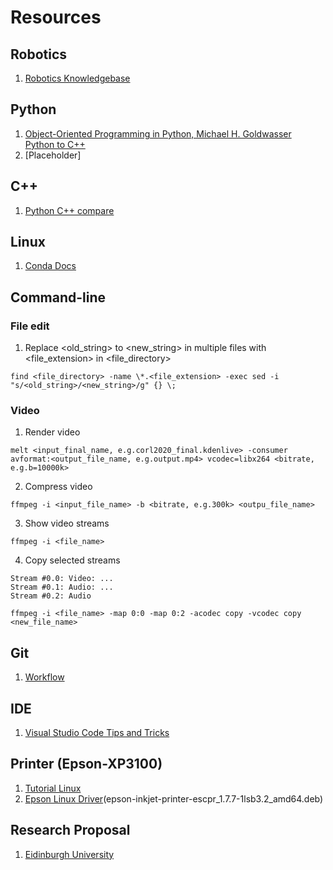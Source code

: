# Resources

## Robotics
1. [Robotics Knowledgebase](https://roboticsknowledgebase.com/)

## Python
1. [Object-Oriented Programming in Python, Michael H. Goldwasser](https://cs.slu.edu/~goldwasser/oopp/download/oopp.pdf)  
   [Python to C++](https://cs.slu.edu/~chambers/spring19/datastructures/python2cpp.pdf)
2. [Placeholder]

## C++
1. [Python C++ compare](https://realpython.com/python-vs-cpp/)

## Linux
1. [Conda Docs](https://conda.io/projects/conda/en/latest/user-guide/getting-started.html#managing-python)

## Command-line
### File edit
1. Replace <old_string> to <new_string> in multiple files with <file_extension> in <file_directory>
```
find <file_directory> -name \*.<file_extension> -exec sed -i "s/<old_string>/<new_string>/g" {} \;
```
### Video
1. Render video
```
melt <input_final_name, e.g.corl2020_final.kdenlive> -consumer avformat:<output_file_name, e.g.output.mp4> vcodec=libx264 <bitrate, e.g.b=10000k>
```
2. Compress video
```
ffmpeg -i <input_file_name> -b <bitrate, e.g.300k> <outpu_file_name>
```
3. Show video streams
```
ffmpeg -i <file_name>
```
4. Copy selected streams 
```
Stream #0.0: Video: ...
Stream #0.1: Audio: ...
Stream #0.2: Audio
```
```
ffmpeg -i <file_name> -map 0:0 -map 0:2 -acodec copy -vcodec copy <new_file_name>
```



## Git
1. [Workflow](https://gist.github.com/blackfalcon/8428401)

## IDE
1. [Visual Studio Code Tips and Tricks](https://code.visualstudio.com/docs/getstarted/tips-and-tricks)




## Printer (Epson-XP3100)
1. [Tutorial Linux](https://tutorialforlinux.com/2019/09/25/driver-epson-xp-3100-ubuntu-18-04-how-to-download-install/3/)
1. [Epson Linux Driver](http://download.ebz.epson.net/dsc/search/01/search/searchModule)(epson-inkjet-printer-escpr_1.7.7-1lsb3.2_amd64.deb)

## Research Proposal
1. [Eidinburgh University](https://www.ed.ac.uk/files/imports/fileManager/HowToWriteProposal090415.pdf)
